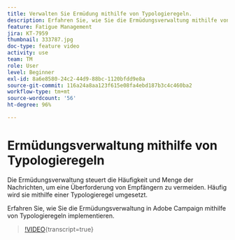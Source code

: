 ```yaml
---
title: Verwalten Sie Ermüdung mithilfe von Typologieregeln.
description: Erfahren Sie, wie Sie die Ermüdungsverwaltung mithilfe von Typologieregeln implementieren.
feature: Fatigue Management
jira: KT-7959
thumbnail: 333787.jpg
doc-type: feature video
activity: use
team: TM
role: User
level: Beginner
exl-id: 8a6e8580-24c2-44d9-88bc-1120bfdd9e8a
source-git-commit: 116a24a8aa123f615e08fa4ebd187b3c4c460ba2
workflow-type: tm+mt
source-wordcount: '56'
ht-degree: 96%

---
```


# Ermüdungsverwaltung mithilfe von Typologieregeln

Die Ermüdungsverwaltung steuert die Häufigkeit und Menge der Nachrichten, um eine Überforderung von Empfängern zu vermeiden. Häufig wird sie mithilfe einer Typologieregel umgesetzt.

Erfahren Sie, wie Sie die Ermüdungsverwaltung in Adobe Campaign mithilfe von Typologieregeln implementieren.

>[!VIDEO](https://video.tv.adobe.com/v/333787?quality=12&learn=on){transcript=true}

